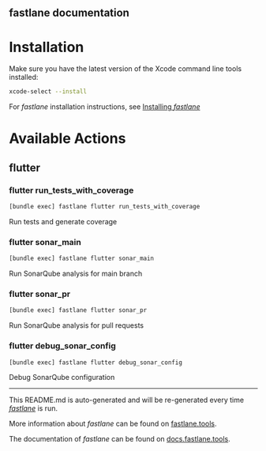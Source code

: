 fastlane documentation
----

# Installation

Make sure you have the latest version of the Xcode command line tools installed:

```sh
xcode-select --install
```

For _fastlane_ installation instructions, see [Installing _fastlane_](https://docs.fastlane.tools/#installing-fastlane)

# Available Actions

## flutter

### flutter run_tests_with_coverage

```sh
[bundle exec] fastlane flutter run_tests_with_coverage
```

Run tests and generate coverage

### flutter sonar_main

```sh
[bundle exec] fastlane flutter sonar_main
```

Run SonarQube analysis for main branch

### flutter sonar_pr

```sh
[bundle exec] fastlane flutter sonar_pr
```

Run SonarQube analysis for pull requests

### flutter debug_sonar_config

```sh
[bundle exec] fastlane flutter debug_sonar_config
```

Debug SonarQube configuration

----

This README.md is auto-generated and will be re-generated every time [_fastlane_](https://fastlane.tools) is run.

More information about _fastlane_ can be found on [fastlane.tools](https://fastlane.tools).

The documentation of _fastlane_ can be found on [docs.fastlane.tools](https://docs.fastlane.tools).
